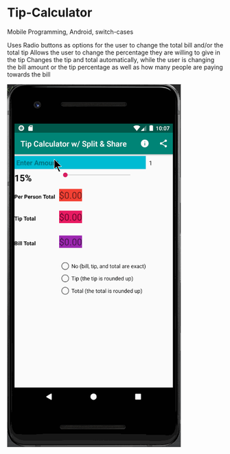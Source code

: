 # Tip-Calculator
Mobile Programming, Android, switch-cases

Uses Radio buttons as options for the user to change the total bill and/or the total tip 
Allows the user to change the percentage they are willing to give in the tip 
Changes the tip and total automatically, while the user is changing the bill amount or the tip percentage as well as how many people are paying towards the bill



![](tip_calculator_gif.gif)
